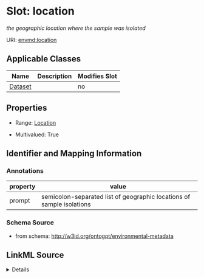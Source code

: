 

# Slot: location


_the geographic location where the sample was isolated_



URI: [envmd:location](http://w3id.org/ontogpt/environmental-metadatalocation)



<!-- no inheritance hierarchy -->





## Applicable Classes

| Name | Description | Modifies Slot |
| --- | --- | --- |
| [Dataset](Dataset.md) |  |  no  |







## Properties

* Range: [Location](Location.md)

* Multivalued: True





## Identifier and Mapping Information





### Annotations

| property | value |
| --- | --- |
| prompt | semicolon-separated list of geographic locations of sample isolations |



### Schema Source


* from schema: http://w3id.org/ontogpt/environmental-metadata




## LinkML Source

<details>
```yaml
name: location
annotations:
  prompt:
    tag: prompt
    value: semicolon-separated list of geographic locations of sample isolations
description: the geographic location where the sample was isolated
from_schema: http://w3id.org/ontogpt/environmental-metadata
rank: 1000
multivalued: true
alias: location
owner: Dataset
domain_of:
- Dataset
range: Location

```
</details>